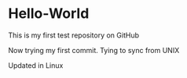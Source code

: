 Hello-World
===========

This is my first test repository on GitHub

Now trying my first commit. Tying to sync from UNIX

Updated in Linux
